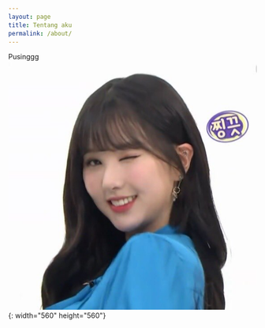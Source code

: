 ```yaml
---
layout: page
title: Tentang aku
permalink: /about/
---
```


<amp-img width="600" height="300" layout="responsive" src="http://lorempixel.com/600/300/sports"></amp-img>

Pusinggg![](/uploads/em1ynmduuaekqut.jpeg){: width="560" height="560"}

&nbsp;